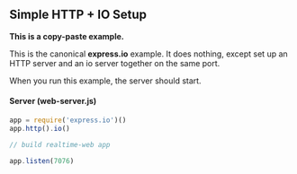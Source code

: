 ## Simple HTTP + IO Setup

__This is a copy-paste example.__

This is the canonical __express.io__ example.  It does nothing, except set up
an HTTP server and an io server together on the same port.

When you run this example, the server should start.

#### Server (web-server.js)

```js
app = require('express.io')()
app.http().io()

// build realtime-web app

app.listen(7076)
```

